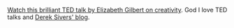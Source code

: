 [Watch this brilliant TED talk by Elizabeth Gilbert on creativity](http://www.ted.com/talks/lang/eng/elizabeth_gilbert_on_genius.html). God I love TED talks and [Derek Sivers' blog](http://sivers.org/blog).